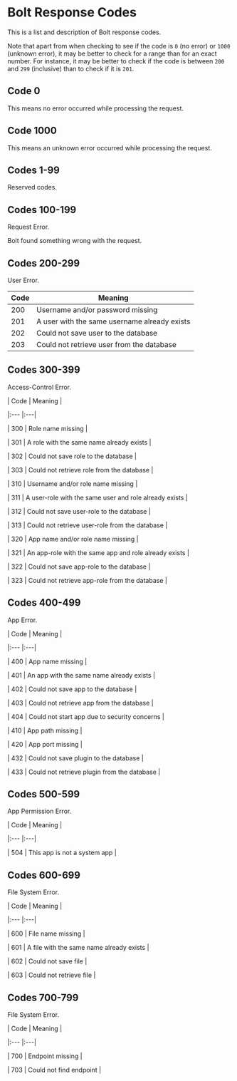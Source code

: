 # Bolt Response Codes

This is a list and description of Bolt response codes.

Note that apart from when checking to see if the code is `0` \(no error\) or `1000` \(unknown error\), it may be better to check for a range than for an exact number. For instance, it may be better to check if the code is between `200` and `299` \(inclusive\) than to check if it is `201`.

## Code 0

This means no error occurred while processing the request.

## Code 1000

This means an unknown error occurred while processing the request.

## Codes 1-99

Reserved codes.

## Codes 100-199

Request Error.

Bolt found something wrong with the request.

## Codes 200-299

User Error.

| **Code** | **Meaning** |
| --- | --- |
| 200 | Username and\/or password missing |
| 201 | A user with the same username already exists |
| 202 | Could not save user to the database |
| 203 | Could not retrieve user from the database |



## Codes 300-399

Access-Control Error.

\| Code \| Meaning \|

\|:--- \|:---\|

\| 300 \| Role name missing \|

\| 301 \| A role with the same name already exists \|

\| 302 \| Could not save role to the database \|

\| 303 \| Could not retrieve role from the database \|

\| 310 \| Username and\/or role name missing \|

\| 311 \| A user-role with the same user and role already exists \|

\| 312 \| Could not save user-role to the database \|

\| 313 \| Could not retrieve user-role from the database \|

\| 320 \| App name and\/or role name missing \|

\| 321 \| An app-role with the same app and role already exists \|

\| 322 \| Could not save app-role to the database \|

\| 323 \| Could not retrieve app-role from the database \|

## Codes 400-499

App Error.

\| Code \| Meaning \|

\|:--- \|:---\|

\| 400 \| App name missing \|

\| 401 \| An app with the same name already exists \|

\| 402 \| Could not save app to the database \|

\| 403 \| Could not retrieve app from the database \|

\| 404 \| Could not start app due to security concerns \|

\| 410 \| App path missing \|

\| 420 \| App port missing \|

\| 432 \| Could not save plugin to the database \|

\| 433 \| Could not retrieve plugin from the database \|

## Codes 500-599

App Permission Error.

\| Code \| Meaning \|

\|:--- \|:---\|

\| 504 \| This app is not a system app \|

## Codes 600-699

File System Error.

\| Code \| Meaning \|

\|:--- \|:---\|

\| 600 \| File name missing \|

\| 601 \| A file with the same name already exists \|

\| 602 \| Could not save file \|

\| 603 \| Could not retrieve file \|

## Codes 700-799

File System Error.

\| Code \| Meaning \|

\|:--- \|:---\|

\| 700 \| Endpoint missing \|

\| 703 \| Could not find endpoint \|

